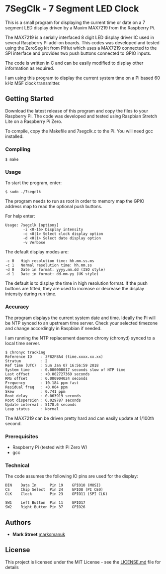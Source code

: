 # 7SegClk - 7 Segment LED Clock

This is a small program for displaying the current time or date on a 7 segment LED display driven by a Maxim MAX7219 from the Raspberry Pi.

The MAX7219 is a serially interfaced 8 digit LED display driver IC used in several Raspberry Pi add-on boards.  This codes was developed and tested using the ZeroSeg kit from PiHut which uses a MAX7219 connected to the SPI interface and provides two push buttons connected to GPIO inputs.

The code is written in C and can be easily modified to display other information as required.

I am using this program to display the current system time on a Pi based 60 kHz MSF clock transmitter.

## Getting Started

Download the latest release of this program and copy the files to your Raspberry Pi.  The code was developed and tested using Raspbian Stretch Lite on a Raspberry Pi Zero.

To compile, copy the Makefile and 7segclk.c to the Pi.  You will need gcc installed.

### Compiling

```
$ make
```

### Usage

To start the program, enter:

```
$ sudo ./7segclk
```
The program needs to run as root in order to memory map the GPIO address map to read the optional push buttons.

For help enter:

```
Usage: 7segclk [options]
        -i <0-15> Display intensity
        -c <0|1> Select clock display option
        -d <0|1> Select date display option
        -v Verbose
```

The default display modes are:

```
-c 0   High resolution time: hh.mm.ss.ms
-c 1   Normal resolution time: hh.mm.ss
-d 0   Date in format: yyyy.mm.dd (ISO style)
-d 1   Date in format: dd-mm-yy (UK style)  
```

The default is to display the time in high resolution format.
If the push buttons are fitted, they are used to increase or decrease the display intensity during run time.

### Accuracy

The program displays the current system date and time.  Ideally the Pi will be NTP synced to an upstream time server.  Check your selected timezone and change accordingly in Raspbian if needed.

I am running the NTP replacement daemon chrony (chronyd) synced to a local time server.

```
$ chronyc tracking
Reference ID    : 3F82F8A4 (time.xxxx.xx.xx)
Stratum         : 2
Ref time (UTC)  : Sun Jan 07 16:56:59 2018
System time     : 0.000000017 seconds slow of NTP time
Last offset     : +0.002727369 seconds
RMS offset      : 0.000904024 seconds
Frequency       : 10.184 ppm fast
Residual freq   : +0.064 ppm
Skew            : 0.741 ppm
Root delay      : 0.063919 seconds
Root dispersion : 0.029787 seconds
Update interval : 5178.6 seconds
Leap status     : Normal
```

The MAX7219 can be driven pretty hard and can easily update at 1/100th second.

### Prerequisites

* Raspberry Pi (tested with Pi Zero W)
* gcc

### Technical

The code assumes the following IO pins are used for the display:

```
DIN    Data In      Pin 19    GPIO10 (MOSI)
CS     Chip Select  Pin 24    GPIO8 (PI CE0)
CLK    Clock        Pin 23    GPIO11 (SPI CLK)

SW1    Left Button  Pin 11    GPIO17
SW2    Right Button Pin 37    GPIO26
```

## Authors

* **Mark Street** [marksmanuk](https://github.com/marksmanuk)

## License

This project is licensed under the MIT License - see the [LICENSE.md](LICENSE.md) file for details

